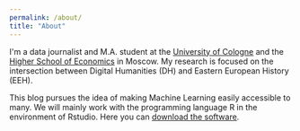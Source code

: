```yaml
---
permalink: /about/
title: "About"
---
```

I'm a data journalist and M.A. student at the [University of Cologne](https://www.portal.uni-koeln.de/index.php?id=9441&L=1) and the [Higher School of Economics](https://www.hse.ru/en/) in Moscow. My research is focused on the intersection between Digital Humanities (DH) and Eastern European History (EEH). 

This blog pursues the idea of making Machine Learning easily accessible to many. We will mainly work with the programming language R in the environment of Rstudio. 
Here you can [download the software](https://rstudio.com/products/rstudio/download/).
